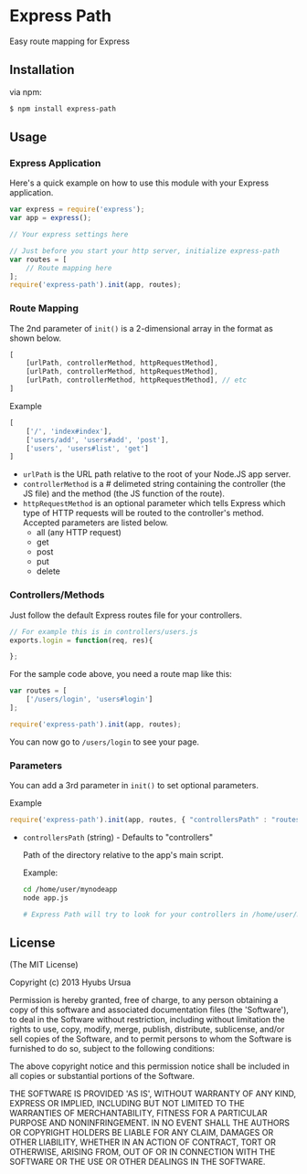 # Express Path

Easy route mapping for Express

## Installation

via npm:

```bash
$ npm install express-path
```

## Usage

### Express Application

Here's a quick example on how to use this module with your Express application.

```javascript
var express = require('express');
var app = express();

// Your express settings here

// Just before you start your http server, initialize express-path
var routes = [
	// Route mapping here
];
require('express-path').init(app, routes);
```

### Route Mapping

The 2nd parameter of `init()` is a 2-dimensional array in the format as shown below.

```javascript
[
	[urlPath, controllerMethod, httpRequestMethod],
	[urlPath, controllerMethod, httpRequestMethod],
	[urlPath, controllerMethod, httpRequestMethod], // etc
]
```

Example

```javascript
[
	['/', 'index#index'],
	['users/add', 'users#add', 'post'],
	['users', 'users#list', 'get']
]
```

* 	`urlPath` is the URL path relative to the root of your Node.JS app server.
* 	`controllerMethod` is a \# delimeted string containing the controller (the JS file) and the method (the JS function of the route).
* 	`httpRequestMethod` is an optional parameter which tells Express which type of HTTP requests will be routed to the controller's method. Accepted parameters are listed below.
	* 	all (any HTTP request)
	*	get
	* 	post
	* 	put
	* 	delete


### Controllers/Methods

Just follow the default Express routes file for your controllers.

```javascript
// For example this is in controllers/users.js
exports.login = function(req, res){

};
```

For the sample code above, you need a route map like this:

```javascript
var routes = [
	['/users/login', 'users#login']
];

require('express-path').init(app, routes);
```

You can now go to `/users/login` to see your page.


### Parameters

You can add a 3rd parameter in `init()` to set optional parameters.

Example

```javascript
require('express-path').init(app, routes, { "controllersPath" : "routes" });
```

*	`controllersPath` (string) - Defaults to "controllers"

	Path of the directory relative to the app's main script.

	Example:

	```bash
	cd /home/user/mynodeapp
	node app.js

	# Express Path will try to look for your controllers in /home/user/mynodeapp/controllers
	```





## License

(The MIT License)

Copyright (c) 2013 Hyubs Ursua

Permission is hereby granted, free of charge, to any person obtaining
a copy of this software and associated documentation files (the
'Software'), to deal in the Software without restriction, including
without limitation the rights to use, copy, modify, merge, publish,
distribute, sublicense, and/or sell copies of the Software, and to
permit persons to whom the Software is furnished to do so, subject to
the following conditions:

The above copyright notice and this permission notice shall be
included in all copies or substantial portions of the Software.

THE SOFTWARE IS PROVIDED 'AS IS', WITHOUT WARRANTY OF ANY KIND,
EXPRESS OR IMPLIED, INCLUDING BUT NOT LIMITED TO THE WARRANTIES OF
MERCHANTABILITY, FITNESS FOR A PARTICULAR PURPOSE AND NONINFRINGEMENT.
IN NO EVENT SHALL THE AUTHORS OR COPYRIGHT HOLDERS BE LIABLE FOR ANY
CLAIM, DAMAGES OR OTHER LIABILITY, WHETHER IN AN ACTION OF CONTRACT,
TORT OR OTHERWISE, ARISING FROM, OUT OF OR IN CONNECTION WITH THE
SOFTWARE OR THE USE OR OTHER DEALINGS IN THE SOFTWARE.
